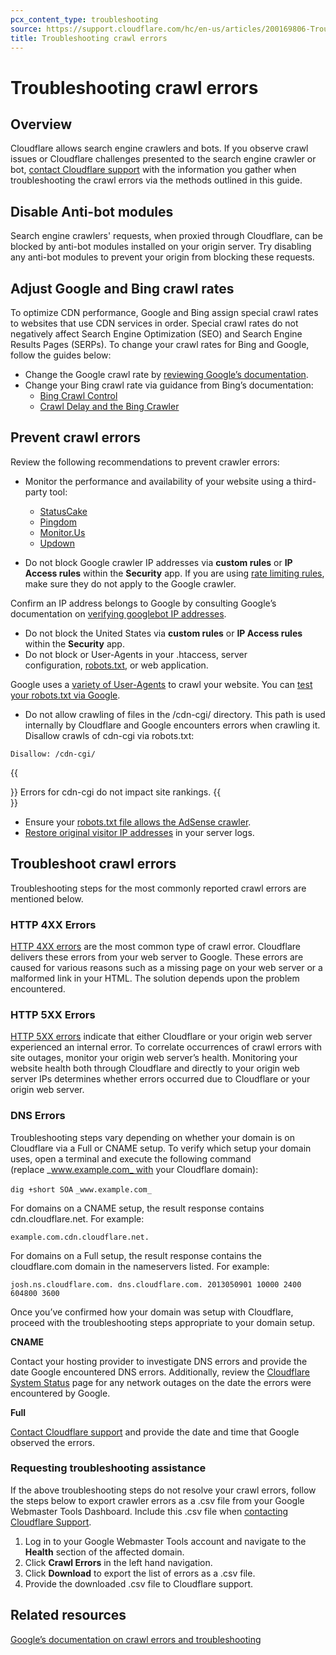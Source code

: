 ```yaml
---
pcx_content_type: troubleshooting
source: https://support.cloudflare.com/hc/en-us/articles/200169806-Troubleshooting-crawl-errors
title: Troubleshooting crawl errors
---
```


# Troubleshooting crawl errors
## Overview

Cloudflare allows search engine crawlers and bots. If you observe crawl issues or Cloudflare challenges presented to the search engine crawler or bot, [contact Cloudflare support](/support/contacting-cloudflare-support/) with the information you gather when troubleshooting the crawl errors via the methods outlined in this guide.

## Disable Anti-bot modules

Search engine crawlers' requests, when proxied through Cloudflare, can be blocked by anti-bot modules installed on your origin server. Try disabling any anti-bot modules to prevent your origin from blocking these requests.

## Adjust Google and Bing crawl rates

To optimize CDN performance, Google and Bing assign special crawl rates to websites that use CDN services in order. Special crawl rates do not negatively affect Search Engine Optimization (SEO) and Search Engine Results Pages (SERPs). To change your crawl rates for Bing and Google, follow the guides below:

-   Change the Google crawl rate by [reviewing Google’s documentation](https://support.google.com/webmasters/answer/48620?hl=en).
-   Change your Bing crawl rate via guidance from Bing’s documentation:
    -   [Bing Crawl Control](https://www.bing.com/webmasters/help/?topicid=55a30303)
    -   [Crawl Delay and the Bing Crawler](https://blogs.bing.com/webmaster/2009/08/10/crawl-delay-and-the-bing-crawler-msnbot)

## Prevent crawl errors

Review the following recommendations to prevent crawler errors:

-   Monitor the performance and availability of your website using a third-party tool:
    -   [StatusCake](http://www.statuscake.com/)
    -   [Pingdom](http://www.pingdom.com/)
    -   [Monitor.Us](http://www.monitor.us/)
    -   [Updown](https://updown.io/)

-   Do not block Google crawler IP addresses via **custom rules** or **IP Access rules** within the **Security** app. If you are using [rate limiting rules](/waf/rate-limiting-rules/), make sure they do not apply to the Google crawler.

Confirm an IP address belongs to Google by consulting Google’s documentation on [verifying googlebot IP addresses](https://support.google.com/webmasters/bin/answer.py?answer=80553).

-   Do not block the United States via **custom rules** or **IP Access rules** within the **Security** app.
-   Do not block or User-Agents in your .htaccess, server configuration, [robots.txt](http://support.google.com/webmasters/bin/answer.py?answer=35303), or web application.

Google uses a [variety of User-Agents](https://support.google.com/webmasters/answer/1061943) to crawl your website. You can [test your robots.txt via Google](https://support.google.com/webmasters/answer/6062598?hl=en).

-   Do not allow crawling of files in the /cdn-cgi/ directory. This path is used internally by Cloudflare and Google encounters errors when crawling it. Disallow crawls of cdn-cgi via robots.txt:

`Disallow: /cdn-cgi/`

{{<Aside type="note">}}
Errors for cdn-cgi do not impact site rankings.
{{</Aside>}}

-   Ensure your [robots.txt file allows the AdSense crawler](http://support.google.com/webmasters/bin/answer.py?hl=en&answer=1061943).
-   [Restore original visitor IP addresses](/support/troubleshooting/restoring-visitor-ips/restoring-original-visitor-ips/) in your server logs.

## Troubleshoot crawl errors

Troubleshooting steps for the most commonly reported crawl errors are mentioned below.

### HTTP 4XX Errors

[HTTP 4XX errors](/support/troubleshooting/http-status-codes/4xx-client-error/) are the most common type of crawl error. Cloudflare delivers these errors from your web server to Google. These errors are caused for various reasons such as a missing page on your web server or a malformed link in your HTML. The solution depends upon the problem encountered.

### HTTP 5XX Errors

[HTTP 5XX errors](/support/troubleshooting/cloudflare-errors/troubleshooting-cloudflare-5xx-errors/) indicate that either Cloudflare or your origin web server experienced an internal error. To correlate occurrences of crawl errors with site outages, monitor your origin web server’s health. Monitoring your website health both through Cloudflare and directly to your origin web server IPs determines whether errors occurred due to Cloudflare or your origin web server.

### DNS Errors

Troubleshooting steps vary depending on whether your domain is on Cloudflare via a Full or CNAME setup. To verify which setup your domain uses, open a terminal and execute the following command (replace _www.example.com_ with your Cloudflare domain):

`dig +short SOA` `_www.example.com_`

For domains on a CNAME setup, the result response contains cdn.cloudflare.net. For example:

`example.com.cdn.cloudflare.net.`

For domains on a Full setup, the result response contains the cloudflare.com domain in the nameservers listed. For example:

`josh.ns.cloudflare.com. dns.cloudflare.com. 2013050901 10000 2400 604800 3600`

Once you’ve confirmed how your domain was setup with Cloudflare, proceed with the troubleshooting steps appropriate to your domain setup.

**CNAME**

Contact your hosting provider to investigate DNS errors and provide the date Google encountered DNS errors. Additionally, review the [Cloudflare System Status](https://www.cloudflarestatus.com/) page for any network outages on the date the errors were encountered by Google.

**Full**

[Contact Cloudflare support](/support/contacting-cloudflare-support/) and provide the date and time that Google observed the errors.

### Requesting troubleshooting assistance

If the above troubleshooting steps do not resolve your crawl errors, follow the steps below to export crawler errors as a .csv file from your Google Webmaster Tools Dashboard. Include this .csv file when [contacting Cloudflare Support](/support/contacting-cloudflare-support/).

1.  Log in to your Google Webmaster Tools account and navigate to the **Health** section of the affected domain.
2.  Click **Crawl Errors** in the left hand navigation.
3.  Click **Download** to export the list of errors as a .csv file.
4.  Provide the downloaded .csv file to Cloudflare support.

## Related resources

[Google’s documentation on crawl errors and troubleshooting](https://support.google.com/webmasters/answer/7440203#not_found_404)
